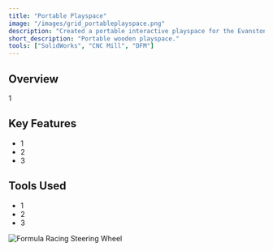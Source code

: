 ```yaml
---
title: "Portable Playspace"
image: "/images/grid_portableplayspace.png"
description: "Created a portable interactive playspace for the Evanston Public Library at the Robert Crown Center."
short_description: "Portable wooden playspace."
tools: ["SolidWorks", "CNC Mill", "DFM"]
---
```


## Overview
1

## Key Features
- 1
- 2
- 3

## Tools Used
- 1
- 2
- 3

![Formula Racing Steering Wheel](/assets/images/formula_render.jpg)
